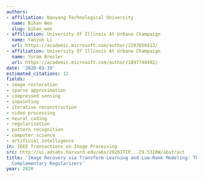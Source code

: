 ```yaml
---
authors:
- affiliation: Nanyang Technological University
  name: Bihan Wen
  slug: bihan_wen
- affiliation: University Of Illinois At Urbana Champaign
  name: Yanjun Li
  url: https://academic.microsoft.com/author/2207056412/
- affiliation: University Of Illinois At Urbana Champaign
  name: Yoram Bresler
  url: https://academic.microsoft.com/author/1897748492/
date: '2020-03-19'
estimated_citations: 12
fields:
- image restoration
- sparse approximation
- compressed sensing
- inpainting
- iterative reconstruction
- video processing
- neural coding
- regularization
- pattern recognition
- computer science
- artificial intelligence
in: IEEE Transactions on Image Processing
src: http://ui.adsabs.harvard.edu/abs/2020ITIP...29.5310W/abstract
title: 'Image Recovery via Transform Learning and Low-Rank Modeling: The Power of
  Complementary Regularizers'
year: 2020
---
```

